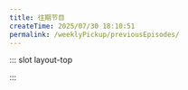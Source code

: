 ```yaml
---
title: 往期节目
createTime: 2025/07/30 18:10:51
permalink: /weeklyPickup/previousEpisodes/
---
```



<LinkCard title="点击前往每周推歌往期回顾" href="/article/"></LinkCard>

::: slot layout-top

:::
